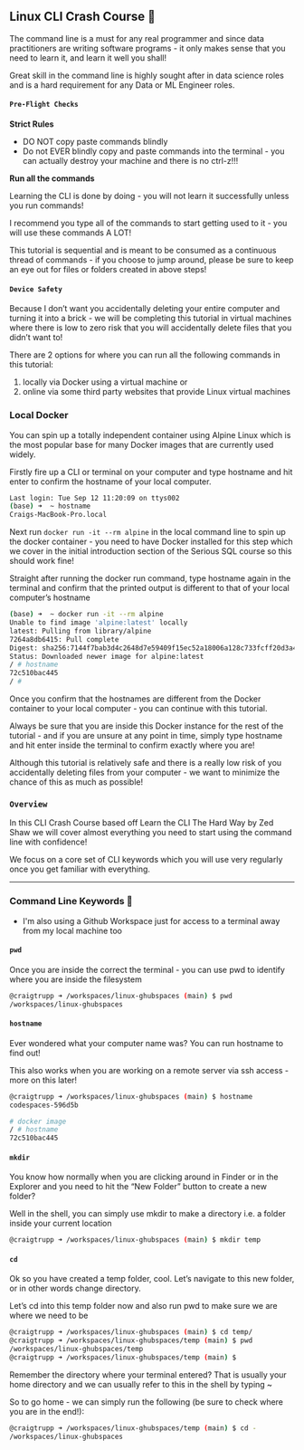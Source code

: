 ## Linux CLI Crash Course 🐧
The command line is a must for any real programmer and since data practitioners are writing software programs - it only makes sense that you need to learn it, and learn it well you shall!

Great skill in the command line is highly sought after in data science roles and is a hard requirement for any Data or ML Engineer roles.

#### `Pre-Flight Checks`
**Strict Rules**
* DO NOT copy paste commands blindly
* Do not EVER blindly copy and paste commands into the terminal - you can actually destroy your machine and there is no ctrl-z!!!

**Run all the commands**

Learning the CLI is done by doing - you will not learn it successfully unless you run commands!

I recommend you type all of the commands to start getting used to it - you will use these commands A LOT!

This tutorial is sequential and is meant to be consumed as a continuous thread of commands - if you choose to jump around, please be sure to keep an eye out for files or folders created in above steps!

#### `Device Safety`
Because I don’t want you accidentally deleting your entire computer and turning it into a brick - we will be completing this tutorial in virtual machines where there is low to zero risk that you will accidentally delete files that you didn’t want to!

There are 2 options for where you can run all the following commands in this tutorial:

1. locally via Docker using a virtual machine or
2. online via some third party websites that provide Linux virtual machines

### **Local Docker**
You can spin up a totally independent container using Alpine Linux which is the most popular base for many Docker images that are currently used widely.

Firstly fire up a CLI or terminal on your computer and type hostname and hit enter to confirm the hostname of your local computer.

```sh
Last login: Tue Sep 12 11:20:09 on ttys002
(base) ➜  ~ hostname
Craigs-MacBook-Pro.local
```

Next run `docker run -it --rm alpine` in the local command line to spin up the docker container - you need to have Docker installed for this step which we cover in the initial introduction section of the Serious SQL course so this should work fine!

Straight after running the docker run command, type hostname again in the terminal and confirm that the printed output is different to that of your local computer’s hostname

```sh
(base) ➜  ~ docker run -it --rm alpine
Unable to find image 'alpine:latest' locally
latest: Pulling from library/alpine
7264a8db6415: Pull complete 
Digest: sha256:7144f7bab3d4c2648d7e59409f15ec52a18006a128c733fcff20d3a4a54ba44a
Status: Downloaded newer image for alpine:latest
/ # hostname
72c510bac445
/ # 
```

Once you confirm that the hostnames are different from the Docker container to your local computer - you can continue with this tutorial.

Always be sure that you are inside this Docker instance for the rest of the tutorial - and if you are unsure at any point in time, simply type hostname and hit enter inside the terminal to confirm exactly where you are!

Although this tutorial is relatively safe and there is a really low risk of you accidentally deleting files from your computer - we want to minimize the chance of this as much as possible!

### `Overview`
In this CLI Crash Course based off Learn the CLI The Hard Way by Zed Shaw we will cover almost everything you need to start using the command line with confidence!

We focus on a core set of CLI keywords which you will use very regularly once you get familiar with everything.

---

### **Command Line Keywords 🤖**
* I'm also using a Github Workspace just for access to a terminal away from my local machine too

#### **`pwd`**
Once you are inside the correct the terminal - you can use pwd to identify where you are inside the filesystem

```sh
@craigtrupp ➜ /workspaces/linux-ghubspaces (main) $ pwd
/workspaces/linux-ghubspaces
```

#### **`hostname`**
Ever wondered what your computer name was? You can run hostname to find out!

This also works when you are working on a remote server via ssh access - more on this later!

```sh
@craigtrupp ➜ /workspaces/linux-ghubspaces (main) $ hostname
codespaces-596d5b
```
```sh
# docker image
/ # hostname
72c510bac445
```

#### **`mkdir`**
You know how normally when you are clicking around in Finder or in the Explorer and you need to hit the “New Folder” button to create a new folder?

Well in the shell, you can simply use mkdir to make a directory i.e. a folder inside your current location

```sh
@craigtrupp ➜ /workspaces/linux-ghubspaces (main) $ mkdir temp
```

#### **`cd`**
Ok so you have created a temp folder, cool. Let’s navigate to this new folder, or in other words change directory.

Let’s cd into this temp folder now and also run pwd to make sure we are where we need to be

```sh
@craigtrupp ➜ /workspaces/linux-ghubspaces (main) $ cd temp/
@craigtrupp ➜ /workspaces/linux-ghubspaces/temp (main) $ pwd
/workspaces/linux-ghubspaces/temp
@craigtrupp ➜ /workspaces/linux-ghubspaces/temp (main) $ 
```

Remember the directory where your terminal entered? That is usually your home directory and we can usually refer to this in the shell by typing ~

So to go home - we can simply run the following (be sure to check where you are in the end!):

```sh
@craigtrupp ➜ /workspaces/linux-ghubspaces/temp (main) $ cd -
/workspaces/linux-ghubspaces
```
